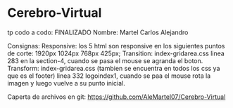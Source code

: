 # Cerebro-Virtual
tp codo a codo: FINALIZADO Nombre: Martel Carlos Alejandro 

Consignas: Responsive: los 5 html son responsive en los siguientes puntos de corte: 1920px 1024px 768px 425px; Transition: index-gridarea.css linea 283 en la section-4, cuando se pasa el mouse se agranda el boton. Transform: index-gridarea.css (tambien se encuentra en todos los css ya que es el footer) linea 332 logoindex1, cuando se paa el mouse rota la imagen y luego vuelve a su punto inicial.

Caperta de archivos en git: https://github.com/AleMartel07/Cerebro-Virtual
